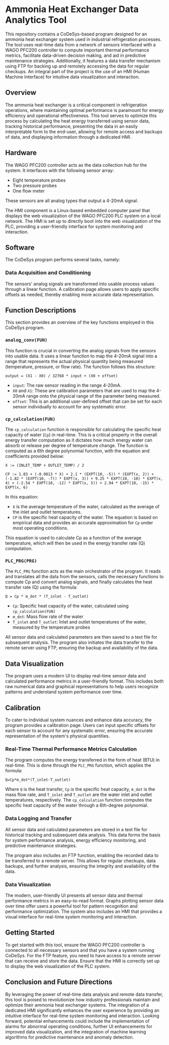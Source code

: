 # Ammonia Heat Exchanger Data Analytics Tool

This repository contains a CoDeSys-based program designed for an ammonia heat exchanger system used in industrial refrigeration processes. The tool uses real-time data from a network of sensors interfaced with a WAGO PFC200 controller to compute important thermal performance metrics, facilitate data-driven decision making, and aid in predictive maintenance strategies. Additionally, it features a data transfer mechanism using FTP for backing up and remotely accessing the data for regular checkups. An integral part of the project is the use of an HMI (Human Machine Interface) for intuitive data visualization and interaction.

## Overview

The ammonia heat exchanger is a critical component in refrigeration operations, where maintaining optimal performance is paramount for energy efficiency and operational effectiveness. This tool serves to optimize this process by calculating the heat energy transferred using sensor data, tracking historical performance, presenting the data in an easily interpretable form to the end-user, allowing for remote access and backups of data, and displaying information through a dedicated HMI.

## Hardware

The WAGO PFC200 controller acts as the data collection hub for the system. It interfaces with the following sensor array:
- Eight temperature probes
- Two pressure probes
- One flow meter

These sensors are all analog types that output a 4-20mA signal.

The HMI component is a Linux-based embedded computer panel that displays the web visualization of the WAGO PFC200 PLC system on a local network. The HMI is set up to directly boot into the web visualization of the PLC, providing a user-friendly interface for system monitoring and interaction.

## Software 

The CoDeSys program performs several tasks, namely:

### Data Acquisition and Conditioning

The sensors' analog signals are transformed into usable process values through a linear function. A calibration page allows users to apply specific offsets as needed, thereby enabling more accurate data representation.



## Function Descriptions

This section provides an overview of the key functions employed in this CoDeSys program.

### `analog_conv(FUN)`

This function is crucial in converting the analog signals from the sensors into usable data. It uses a linear function to map the 4-20mA signal into a range that represents the actual physical quantity being measured (temperature, pressure, or flow rate). The function follows this structure:

`output = (X1 - X0) / 32768 * input + (X0 + offset)`

- `input`: The raw sensor reading in the range 4-20mA.
- `X0` and `X1`: These are calibration parameters that are used to map the 4-20mA range onto the physical range of the parameter being measured.
- `offset`: This is an additional user-defined offset that can be set for each sensor individually to account for any systematic error.

### `cp_calculation(FUN)`

The `cp_calculation` function is responsible for calculating the specific heat capacity of water (`Cp`) in real-time. This is a critical property in the overall energy transfer computation as it dictates how much energy water can absorb or release per degree of temperature change. The function is computed as a 6th degree polynomial function, with the equation and coefficients provided below:

`X := (INLET_TEMP + OUTLET_TEMP) / 2`

`CP := 1.03 + (-0.0013 * X) + 2.1 * (EXPT(10, -5)) * (EXPT(x, 2)) + (-1.82 * (EXPT(10, -7)) * EXPT(x, 3)) + 9.25 * EXPT(10, -10) * EXPT(x, 4) + (-2.54 * EXPT(10, -12) * EXPT(x, 5)) + 2.94 * EXPT(10, -15) * EXPT(x, 6)`

In this equation:

- `X` is the average temperature of the water, calculated as the average of the inlet and outlet temperatures.
- `CP` is the specific heat capacity of the water. The equation is based on empirical data and provides an accurate approximation for `Cp` under most operating conditions.
  
This equation is used to calculate Cp as a function of the average temperature, which will then be used in the energy transfer rate (Q) computation.

### `PLC_PRG(PRG)`

The `PLC_PRG` function acts as the main orchestrator of the program. It reads and translates all the data from the sensors, calls the necessary functions to compute Cp and convert analog signals, and finally calculates the heat transfer rate (Q) using the formula:

`Q = Cp * m_dot * (T_inlet - T_outlet)`

- `Cp`: Specific heat capacity of the water, calculated using `cp_calculation(FUN)`
- `m_dot`: Mass flow rate of the water
- `T_inlet` and `T_outlet`: Inlet and outlet temperatures of the water, measured by the temperature probes

All sensor data and calculated parameters are then saved to a text file for subsequent analysis. The program also initiates the data transfer to the remote server using FTP, ensuring the backup and availability of the data.

## Data Visualization 

The program uses a modern UI to display real-time sensor data and calculated performance metrics in a user-friendly format. This includes both raw numerical data and graphical representations to help users recognize patterns and understand system performance over time.

## Calibration

To cater to individual system nuances and enhance data accuracy, the program provides a calibration page. Users can input specific offsets for each sensor to account for any systematic error, ensuring the accurate representation of the system's physical quantities.


### Real-Time Thermal Performance Metrics Calculation

The program computes the energy transferred in the form of heat (BTU) in real-time. This is done through the `PLC_PRG` function, which applies the formula:

`Q=Cp*m_dot*(T_inlet-T_outlet)`

Where `Q` is the heat transfer, `Cp` is the specific heat capacity, `m_dot` is the mass flow rate, and `T_inlet` and `T_outlet` are the water inlet and outlet temperatures, respectively. The `cp_calculation` function computes the specific heat capacity of the water through a 6th-degree polynomial.

### Data Logging and Transfer

All sensor data and calculated parameters are stored in a text file for historical tracking and subsequent data analysis. This data forms the basis for system performance analysis, energy efficiency monitoring, and predictive maintenance strategies.

The program also includes an FTP function, enabling the recorded data to be transferred to a remote server. This allows for regular checkups, data backups, and further analysis, ensuring the integrity and availability of the data.

### Data Visualization 

The modern, user-friendly UI presents all sensor data and thermal performance metrics in an easy-to-read format. Graphs plotting sensor data over time offer users a powerful tool for pattern recognition and performance optimization. The system also includes an HMI that provides a visual interface for real-time system monitoring and interaction.

## Getting Started

To get started with this tool, ensure the WAGO PFC200 controller is connected to all necessary sensors and that you have a system running CoDeSys. For the FTP feature, you need to have access to a remote server that can receive and store the data. Ensure that the HMI is correctly set up to display the web visualization of the PLC system.

## Conclusion and Future Directions

By leveraging the power of real-time data analysis and remote data transfer, this tool is poised to revolutionize how industry professionals maintain and optimize their ammonia heat exchanger systems. The integration of a dedicated HMI significantly enhances the user experience by providing an intuitive interface for real-time system monitoring and interaction. Looking forward, potential enhancements could include the implementation of alarms for abnormal operating conditions, further UI enhancements for improved data visualization, and the integration of machine learning algorithms for predictive maintenance and anomaly detection.
